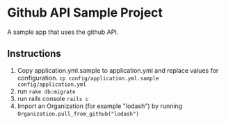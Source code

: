 # Github API Sample Project

A sample app that uses the github API.

## Instructions
1. Copy application.yml.sample to application.yml and replace values for configuration. `cp config/application.yml.sample config/application.yml`
1. run `rake db:migrate`
1. run rails console `rails c`
1. Import an Organization (for example "lodash") by running `Organization.pull_from_github("lodash")`

